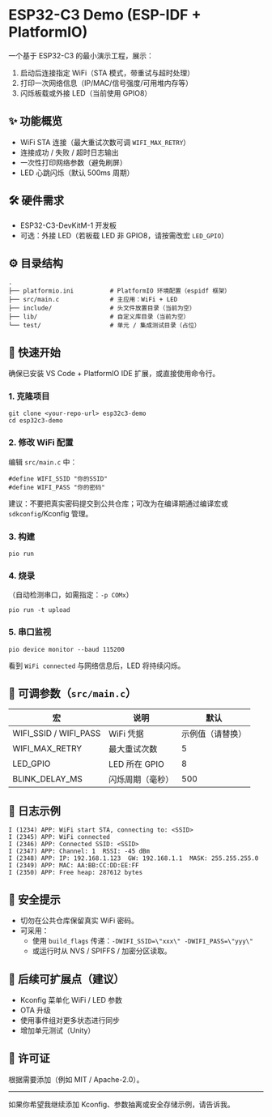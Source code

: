 # ESP32-C3 Demo (ESP-IDF + PlatformIO)

一个基于 ESP32-C3 的最小演示工程，展示：

1. 启动后连接指定 WiFi（STA 模式，带重试与超时处理）
2. 打印一次网络信息（IP/MAC/信号强度/可用堆内存等）
3. 闪烁板载或外接 LED（当前使用 GPIO8）

## ✨ 功能概览
* WiFi STA 连接（最大重试次数可调 `WIFI_MAX_RETRY`）
* 连接成功 / 失败 / 超时日志输出
* 一次性打印网络参数（避免刷屏）
* LED 心跳闪烁（默认 500ms 周期）

## 🛠 硬件需求
* ESP32-C3-DevKitM-1 开发板
* 可选：外接 LED（若板载 LED 非 GPIO8，请按需改宏 `LED_GPIO`）

## ⚙️ 目录结构
```
.
├── platformio.ini          # PlatformIO 环境配置（espidf 框架）
├── src/main.c              # 主应用：WiFi + LED
├── include/                # 头文件放置目录（当前为空）
├── lib/                    # 自定义库目录（当前为空）
└── test/                   # 单元 / 集成测试目录（占位）
```

## 🚀 快速开始
确保已安装 VS Code + PlatformIO IDE 扩展，或直接使用命令行。

### 1. 克隆项目
```
git clone <your-repo-url> esp32c3-demo
cd esp32c3-demo
```

### 2. 修改 WiFi 配置
编辑 `src/main.c` 中：
```
#define WIFI_SSID "你的SSID"
#define WIFI_PASS "你的密码"
```
建议：不要把真实密码提交到公共仓库；可改为在编译期通过编译宏或 `sdkconfig`/Kconfig 管理。

### 3. 构建
```
pio run
```

### 4. 烧录
（自动检测串口，如需指定：`-p COMx`）
```
pio run -t upload
```

### 5. 串口监视
```
pio device monitor --baud 115200
```
看到 `WiFi connected` 与网络信息后，LED 将持续闪烁。

## 🔧 可调参数（`src/main.c`）
| 宏 | 说明 | 默认 |
| --- | --- | --- |
| WIFI_SSID / WIFI_PASS | WiFi 凭据 | 示例值（请替换） |
| WIFI_MAX_RETRY | 最大重试次数 | 5 |
| LED_GPIO | LED 所在 GPIO | 8 |
| BLINK_DELAY_MS | 闪烁周期（毫秒） | 500 |

## 📝 日志示例
```
I (1234) APP: WiFi start STA, connecting to: <SSID>
I (2345) APP: WiFi connected
I (2346) APP: Connected SSID: <SSID>
I (2347) APP: Channel: 1  RSSI: -45 dBm
I (2348) APP: IP: 192.168.1.123  GW: 192.168.1.1  MASK: 255.255.255.0
I (2349) APP: MAC: AA:BB:CC:DD:EE:FF
I (2350) APP: Free heap: 287612 bytes
```

## 🔐 安全提示
* 切勿在公共仓库保留真实 WiFi 密码。
* 可采用：
	* 使用 `build_flags` 传递：`-DWIFI_SSID=\"xxx\" -DWIFI_PASS=\"yyy\"`
	* 或运行时从 NVS / SPIFFS / 加密分区读取。

## 🧩 后续可扩展点（建议）
* Kconfig 菜单化 WiFi / LED 参数
* OTA 升级
* 使用事件组对更多状态进行同步
* 增加单元测试（Unity）

## 📄 许可证
根据需要添加（例如 MIT / Apache-2.0）。

---
如果你希望我继续添加 Kconfig、参数抽离或安全存储示例，请告诉我。
